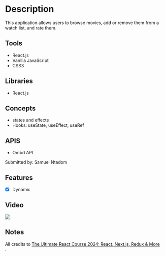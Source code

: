 # Description
This application allows users to browse movies, add or remove them from a watch list, and rate them.

## Tools
- React.js
- Vanilla JavaScript
- CSS3
  
## Libraries
- React.js

## Concepts
- states and effects
- Hooks: useState, useEffect, useRef
  
## APIS
- Ombd API

Submitted by: Samuel Ntadom

## Features
- [x] Dynamic

## Video
<div>
    <a href="https://www.loom.com/share/0eb1d53acd9e4780a7fc19818ad1ce62">
      <img style="max-width:300px;" src="https://cdn.loom.com/sessions/thumbnails/0eb1d53acd9e4780a7fc19818ad1ce62-218937ca3df9f7fb-full-play.gif">
    </a>
  </div>
  
## Notes
All credits to <a href="https://www.udemy.com/course/the-ultimate-react-course/">The Ultimate React Course 2024: React, Next.js, Redux & More
</a>. 




